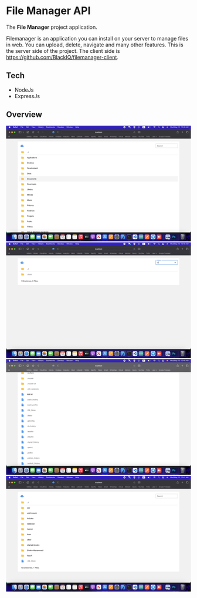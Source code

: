 # File Manager API

The **File Manager** project application.

Filemanager is an application you can install on your server to manage files in web. You can upload, delete, navigate and many other features. This is the server side of the project. The client side is https://github.com/BlackIQ/filemanager-client.

## Tech

- NodeJs
- ExpressJs

## Overview

![Img1](./assets/img1.png)
![Img2](./assets/img2.png)
![Img3](./assets/img3.png)
![Img4](./assets/img4.png)
